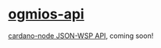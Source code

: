 # [ogmios-api](endpoints)

[cardano-node JSON-WSP API][cardano-ogmios], coming soon!

[cardano-ogmios]: https://github.com/KtorZ/cardano-ogmios
